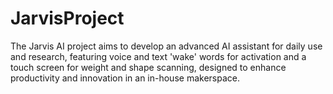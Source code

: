 # JarvisProject
 The Jarvis AI project aims to develop an advanced AI assistant for daily use and research, featuring voice and text 'wake' words for activation and a touch screen for weight and shape scanning, designed to enhance productivity and innovation in an in-house makerspace.
